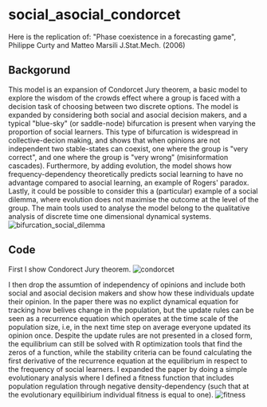 # social_asocial_condorcet
Here is the replication of: "Phase coexistence in a forecasting game", Philippe Curty and Matteo Marsili J.Stat.Mech. (2006)

## Backgorund

This model is an expansion of Condorcet Jury theorem, a basic model to explore the wisdom of the crowds effect where a group is faced with a decision task of choosing between two discrete options. The model is expanded by considering both social and asocial decision makers, and a typical "blue-sky" (or saddle-node) bifurcation is present when varying the proportion of social learners. This type of bifurcation is widespread in collective-decion making, and shows that when opinions are not independent two stable-states can coexist, one where the group is "very correct", and one where the group is "very wrong" (misinformation cascades). Furthermore, by adding evolution, the model shows how frequency-dependency theoretically predicts social learning to have no advantage compared to asocial learning, an example of Rogers' paradox. Lastly, it could be possible to consider this a (particular) example of a social dilemma, where evolution does not maximise the outcome at the level of the group. The main tools used to analyse the model belong to the qualitative analysis of discrete time one dimensional dynamical systems.
![bifurcation_social_dilemma](https://github.com/MarcoFele98/social_asocial_condorcet/assets/122376407/d3e62455-d9e7-4721-9593-75ef25fdb1d9)


## Code
First I show Condorect Jury theorem.
![condorcet](https://github.com/MarcoFele98/social_asocial_condorcet/assets/122376407/ed0ed3c6-b8ea-496d-a6b7-726d7a099fab)

I then drop the assumtion of independency of opinions and include both social and asocial decision makers and show how these individuals update their opinion. In the paper there was no explict dynamical equation for tracking how belives change in the population, but the update rules can be seen as a recurrence equation which operates at the time scale of the population size, i.e, in the next time step on average everyone updated its opinion once. Despite the update rules are not presented in a closed form, the equilibrium can still be solved with R optimization tools that find the zeros of a function, while the stability criteria can be found calculating the first derivative of the recurrence equation at the equilibrium in respect to the frequency of social learners. I expanded the paper by doing a simple evolutionary analysis where I defined a fitness function that includes population regulation through negative density-dependency (such that at the evolutionary equilibirium individual fitness is equal to one).
![fitness](https://github.com/MarcoFele98/social_asocial_condorcet/assets/122376407/56cff993-e5b5-498a-b211-c8e1fe34eef2)

